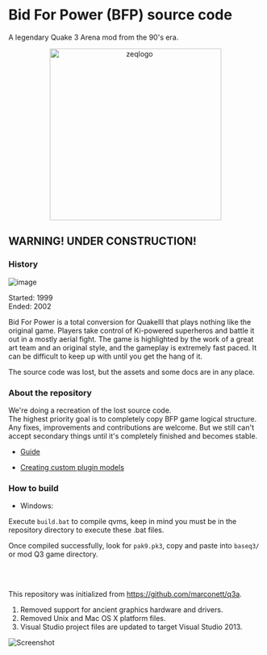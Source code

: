 Bid For Power (BFP) source code
===============================

A legendary Quake 3 Arena mod from the 90's era.

<p align="center">
<img alt="zeqlogo" src="https://user-images.githubusercontent.com/49716252/186026745-458849b2-385b-4108-8881-e55e82fb1493.png" width=340 />
</p>


## **WARNING!** UNDER CONSTRUCTION!

### History

![image](https://user-images.githubusercontent.com/49716252/186024989-69bc7473-d82e-4adf-b11f-dacfba4625dd.png)

Started: 1999 <br/> 
Ended: 2002

Bid For Power is a total conversion for QuakeIII that plays nothing like the original game. Players take control of Ki-powered superheros and battle it out in a mostly aerial fight. The game is highlighted by the work of a great art team and an original style, and the gameplay is extremely fast paced. It can be difficult to keep up with until you get the hang of it.

The source code was lost, but the assets and some docs are in any place.


### About the repository

We're doing a recreation of the lost source code. <br/>
The highest priority goal is to completely copy BFP game logical structure. <br/>
Any fixes, improvements and contributions are welcome. But we still can't accept secondary things until it's completely finished and becomes stable.

- [Guide](Guide.md)

- [Creating custom plugin models](Create_Custom_Models.md)

### How to build

- Windows:

Execute `build.bat` to compile qvms, keep in mind you must be in the repository directory to execute these .bat files.

Once compiled successfully, look for `pak9.pk3`, copy and paste into `baseq3/` or mod Q3 game directory.

<br/><br/>

This repository was initialized from https://github.com/marconett/q3a.

1. Removed support for ancient graphics hardware and drivers.
1. Removed Unix and Mac OS X platform files. 
1. Visual Studio project files are updated to target Visual Studio 2013.

![Screenshot](https://github.com/artemalive/Quake-III-Arena/raw/master/Screenshot.jpg)
